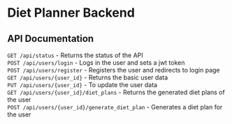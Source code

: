 # Diet Planner Backend

## API Documentation

`GET /api/status` - Returns the status of the API  
`POST /api/users/login` - Logs in the user and sets a jwt token  
`POST /api/users/register` - Registers the user and redirects to login page  
`GET /api/users/{user_id}` - Returns the basic user data  
`PUT /api/users/{user_id}` - To update the user data  
`GET /api/users/{user_id}/diet_plans` - Returns the generated diet plans of the user  
`POST /api/users/{user_id}/generate_diet_plan` - Generates a diet plan for the user  
